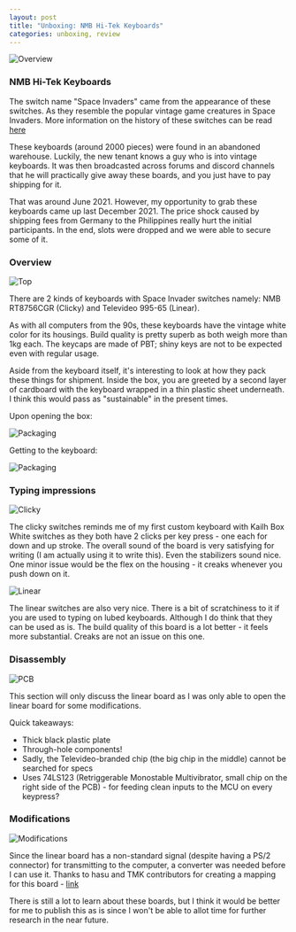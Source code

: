 ```yaml
---
layout: post
title: "Unboxing: NMB Hi-Tek Keyboards"
categories: unboxing, review
---
```

![Overview](/_assets/si_boards/overview.jpg)

### NMB Hi-Tek Keyboards

The switch name "Space Invaders" came from the appearance of these switches. As they resemble the popular vintage game creatures in Space Invaders. More information on the history of these switches can be read [here](https://deskthority.net/wiki/Hi-Tek_Series_725)

These keyboards (around 2000 pieces) were found in an abandoned warehouse. Luckily, the new tenant knows a guy who is into vintage keyboards. It was then broadcasted across forums and discord channels that he will practically give away these boards, and you just have to pay shipping for it.

That was around June 2021. However, my opportunity to grab these keyboards came up last December 2021. The price shock caused by shipping fees from Germany to the Philippines really hurt the initial participants. In the end, slots were dropped and we were able to secure some of it.

### Overview
![Top](/_assets/si_boards/shipment.jpg)

There are 2 kinds of keyboards with Space Invader switches namely: NMB RT8756CGR (Clicky) and Televideo 995-65 (Linear). 

As with all computers from the 90s, these keyboards have the vintage white color for its housings. Build quality is pretty superb as both weigh more than 1kg each. The keycaps are made of PBT; shiny keys are not to be expected even with regular usage.

Aside from the keyboard itself, it's interesting to look at how they pack these things for shipment. Inside the box, you are greeted by a second layer of cardboard with the keyboard wrapped in a thin plastic sheet underneath. I think this would pass as "sustainable" in the present times.

Upon opening the box:

![Packaging](/_assets/si_boards/packaging.jpg)

Getting to the keyboard:

![Packaging](/_assets/si_boards/packaging_2.jpg)

### Typing impressions
![Clicky](/_assets/si_boards/top.jpg)

The clicky switches reminds me of my first custom keyboard with Kailh Box White switches as they both have 2 clicks per key press - one each for down and up stroke. The overall sound of the board is very satisfying for writing (I am actually using it to write this). Even the stabilizers sound nice. One minor issue would be the flex on the housing - it creaks whenever you push down on it.

![Linear](/_assets/si_boards/workspace.jpg)

The linear switches are also very nice. There is a bit of scratchiness to it if you are used to typing on lubed keyboards. Although I do think that they can be used as is. The build quality of this board is a lot better - it feels more substantial. Creaks are not an issue on this one.

### Disassembly
![PCB](/_assets/si_boards/disassembly.png)

This section will only discuss the linear board as I was only able to open the linear board for some modifications. 

Quick takeaways:
- Thick black plastic plate
- Through-hole components!
- Sadly, the Televideo-branded chip (the big chip in the middle) cannot be searched for specs
- Uses 74LS123 (Retriggerable Monostable Multivibrator, small chip on the right side of the PCB) - for feeding clean inputs to the MCU on every keypress?

### Modifications

![Modifications](/_assets/si_boards/modification.jpg)

Since the linear board has a non-standard signal (despite having a PS/2 connector) for transmitting to the computer, a converter was needed before I can use it. Thanks to hasu and TMK contributors for creating a mapping for this board - [link](https://github.com/tmk/tmk_keyboard)

There is still a lot to learn about these boards, but I think it would be better for me to publish this as is since I won't be able to allot time for further research in the near future.